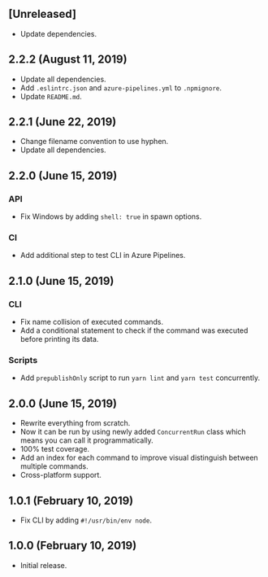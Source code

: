 ## [Unreleased]

- Update dependencies.

## 2.2.2 (August 11, 2019)

- Update all dependencies.
- Add `.eslintrc.json` and `azure-pipelines.yml` to `.npmignore`.
- Update `README.md`.

## 2.2.1 (June 22, 2019)

- Change filename convention to use hyphen.
- Update all dependencies.

## 2.2.0 (June 15, 2019)

### API

- Fix Windows by adding `shell: true` in spawn options.

### CI

- Add additional step to test CLI in Azure Pipelines.

## 2.1.0 (June 15, 2019)

### CLI

- Fix name collision of executed commands.
- Add a conditional statement to check if the command was executed before printing its data.

### Scripts

- Add `prepublishOnly` script to run `yarn lint` and `yarn test` concurrently.

## 2.0.0 (June 15, 2019)

- Rewrite everything from scratch.
- Now it can be run by using newly added `ConcurrentRun` class which means you can call it programmatically.
- 100% test coverage.
- Add an index for each command to improve visual distinguish between multiple commands.
- Cross-platform support.

## 1.0.1 (February 10, 2019)

- Fix CLI by adding `#!/usr/bin/env node`.

## 1.0.0 (February 10, 2019)

- Initial release.
